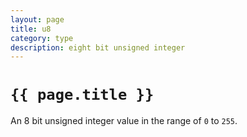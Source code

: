 ```yaml
---
layout: page
title: u8
category: type
description: eight bit unsigned integer
---
```


# `{{ page.title }}`

An 8 bit unsigned integer value in the range of `0` to `255`.

